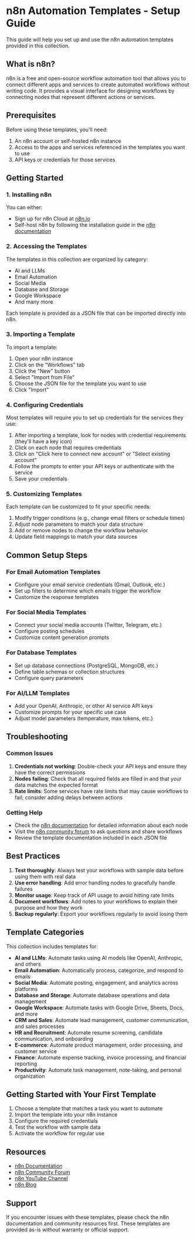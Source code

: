 # n8n Automation Templates - Setup Guide

This guide will help you set up and use the n8n automation templates provided in this collection.

## What is n8n?

n8n is a free and open-source workflow automation tool that allows you to connect different apps and services to create automated workflows without writing code. It provides a visual interface for designing workflows by connecting nodes that represent different actions or services.

## Prerequisites

Before using these templates, you'll need:

1. An n8n account or self-hosted n8n instance
2. Access to the apps and services referenced in the templates you want to use
3. API keys or credentials for those services

## Getting Started

### 1. Installing n8n

You can either:
- Sign up for n8n Cloud at [n8n.io](https://n8n.io)
- Self-host n8n by following the installation guide in the [n8n documentation](https://docs.n8n.io/hosting/installation/)

### 2. Accessing the Templates

The templates in this collection are organized by category:
- AI and LLMs
- Email Automation
- Social Media
- Database and Storage
- Google Workspace
- And many more

Each template is provided as a JSON file that can be imported directly into n8n.

### 3. Importing a Template

To import a template:

1. Open your n8n instance
2. Click on the "Workflows" tab
3. Click the "New" button
4. Select "Import from File"
5. Choose the JSON file for the template you want to use
6. Click "Import"

### 4. Configuring Credentials

Most templates will require you to set up credentials for the services they use:

1. After importing a template, look for nodes with credential requirements (they'll have a key icon)
2. Click on each node that requires credentials
3. Click on "Click here to connect new account" or "Select existing account"
4. Follow the prompts to enter your API keys or authenticate with the service
5. Save your credentials

### 5. Customizing Templates

Each template can be customized to fit your specific needs:

1. Modify trigger conditions (e.g., change email filters or schedule times)
2. Adjust node parameters to match your data structure
3. Add or remove nodes to change the workflow behavior
4. Update field mappings to match your data sources

## Common Setup Steps

### For Email Automation Templates
- Configure your email service credentials (Gmail, Outlook, etc.)
- Set up filters to determine which emails trigger the workflow
- Customize the response templates

### For Social Media Templates
- Connect your social media accounts (Twitter, Telegram, etc.)
- Configure posting schedules
- Customize content generation prompts

### For Database Templates
- Set up database connections (PostgreSQL, MongoDB, etc.)
- Define table schemas or collection structures
- Configure query parameters

### For AI/LLM Templates
- Add your OpenAI, Anthropic, or other AI service API keys
- Customize prompts for your specific use case
- Adjust model parameters (temperature, max tokens, etc.)

## Troubleshooting

### Common Issues

1. **Credentials not working**: Double-check your API keys and ensure they have the correct permissions
2. **Nodes failing**: Check that all required fields are filled in and that your data matches the expected format
3. **Rate limits**: Some services have rate limits that may cause workflows to fail; consider adding delays between actions

### Getting Help

- Check the [n8n documentation](https://docs.n8n.io) for detailed information about each node
- Visit the [n8n community forum](https://community.n8n.io) to ask questions and share workflows
- Review the template documentation included in each JSON file

## Best Practices

1. **Test thoroughly**: Always test your workflows with sample data before using them with real data
2. **Use error handling**: Add error handling nodes to gracefully handle failures
3. **Monitor usage**: Keep track of API usage to avoid hitting rate limits
4. **Document workflows**: Add notes to your workflows to explain their purpose and how they work
5. **Backup regularly**: Export your workflows regularly to avoid losing them

## Template Categories

This collection includes templates for:

- **AI and LLMs**: Automate tasks using AI models like OpenAI, Anthropic, and others
- **Email Automation**: Automatically process, categorize, and respond to emails
- **Social Media**: Automate posting, engagement, and analytics across platforms
- **Database and Storage**: Automate database operations and data management
- **Google Workspace**: Automate tasks with Google Drive, Sheets, Docs, and more
- **CRM and Sales**: Automate lead management, customer communication, and sales processes
- **HR and Recruitment**: Automate resume screening, candidate communication, and onboarding
- **E-commerce**: Automate product management, order processing, and customer service
- **Finance**: Automate expense tracking, invoice processing, and financial reporting
- **Productivity**: Automate task management, note-taking, and personal organization

## Getting Started with Your First Template

1. Choose a template that matches a task you want to automate
2. Import the template into your n8n instance
3. Configure the required credentials
4. Test the workflow with sample data
5. Activate the workflow for regular use

## Resources

- [n8n Documentation](https://docs.n8n.io)
- [n8n Community Forum](https://community.n8n.io)
- [n8n YouTube Channel](https://www.youtube.com/c/n8n-io)
- [n8n Blog](https://blog.n8n.io)

## Support

If you encounter issues with these templates, please check the n8n documentation and community resources first. These templates are provided as-is without warranty or official support.